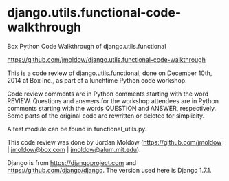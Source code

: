 django.utils.functional-code-walkthrough
========================================

Box Python Code Walkthrough of django.utils.functional

<https://github.com/jmoldow/django.utils.functional-code-walkthrough>

This is a code review of django.utils.functional, done on December 10th, 2014
at Box Inc., as part of a lunchtime Python code workshop.

Code review comments are in Python comments starting with the word REVIEW.
Questions and answers for the workshop attendees are in Python comments
starting with the words QUESTION and ANSWER, respectively.
Some parts of the original code are rewritten or deleted for simplicity.

A test module can be found in functional\_utils.py.

This code review was done by Jordan Moldow
(<https://github.com/jmoldow> | <jmoldow@box.com> | <jmoldow@alum.mit.edu>).

Django is from <https://djangoproject.com> and <https://github.com/django/django>.
The version used here is Django 1.7.1.
